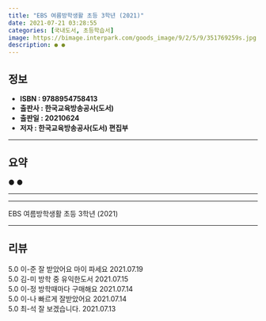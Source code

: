 ```yaml
---
title: "EBS 여름방학생활 초등 3학년 (2021)"
date: 2021-07-21 03:28:55
categories: [국내도서, 초등학습서]
image: https://bimage.interpark.com/goods_image/9/2/5/9/351769259s.jpg
description: ● ●
---
```


## **정보**

- **ISBN : 9788954758413**
- **출판사 : 한국교육방송공사(도서)**
- **출판일 : 20210624**
- **저자 : 한국교육방송공사(도서) 편집부**

------



## **요약**

●  ●  

------



------


EBS 여름방학생활 초등 3학년 (2021) 

------


## **리뷰** 

5.0 이-준 잘 받았어요 마이 파세요 2021.07.19 <br/>5.0 김-미 방학 중 유익한도서 2021.07.15 <br/>5.0 이-정 방학때마다 구매해요 2021.07.14 <br/>5.0 이-나 빠르게 잘받았어요 2021.07.14 <br/>5.0 최-석 잘 보겠습니다. 2021.07.13 <br/>